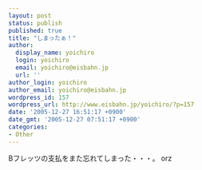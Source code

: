 ```yaml
---
layout: post
status: publish
published: true
title: "しまったぁ！"
author:
  display_name: yoichiro
  login: yoichiro
  email: yoichiro@eisbahn.jp
  url: ''
author_login: yoichiro
author_email: yoichiro@eisbahn.jp
wordpress_id: 157
wordpress_url: http://www.eisbahn.jp/yoichiro/?p=157
date: '2005-12-27 16:51:17 +0900'
date_gmt: '2005-12-27 07:51:17 +0900'
categories:
- Other
---
```


Bフレッツの支払をまた忘れてしまった・・・。 orz
